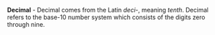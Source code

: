 **Decimal** - Decimal comes from the Latin *deci-*, meaning *tenth*. Decimal refers to the base-10 number system which consists of the digits zero through nine.
